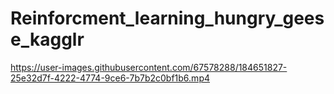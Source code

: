 # Reinforcment_learning_hungry_geese_kagglr


https://user-images.githubusercontent.com/67578288/184651827-25e32d7f-4222-4774-9ce6-7b7b2c0bf1b6.mp4

